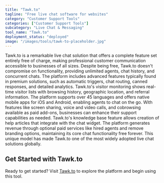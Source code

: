 ```yaml
---
title: "Tawk.to"
tagline: "Free live chat software for websites"
category: "Customer Support Tools"
categories: ["Customer Support Tools"]
subcategory: "Live Chat & Messaging"
tool_name: "Tawk.to"
deployment_status: "deployed"
image: "/images/tools/tawk-to-placeholder.jpg"
---
```

Tawk.to is a remarkable live chat solution that offers a complete feature set entirely free of charge, making professional customer communication accessible to businesses of all sizes. Despite being free, Tawk.to doesn't compromise on functionality, providing unlimited agents, chat history, and concurrent chats. The platform includes advanced features typically found in premium solutions, such as automatic triggers, chat routing, canned responses, and detailed analytics. Tawk.to's visitor monitoring shows real-time visitor lists with browsing history, geographic location, and referral information. The platform supports over 45 languages and offers native mobile apps for iOS and Android, enabling agents to chat on the go. With features like screen sharing, voice and video calls, and cobrowsing available as paid add-ons, businesses can enhance their support capabilities as needed. Tawk.to's knowledge base feature allows creation of help articles that integrate with the chat widget. The platform generates revenue through optional paid services like hired agents and remove branding options, maintaining its core chat functionality free forever. This unique model has made Tawk.to one of the most widely adopted live chat solutions globally.
## Get Started with Tawk.to

Ready to get started? Visit [Tawk.to](https://tawkto.com) to explore the platform and begin using this tool.
